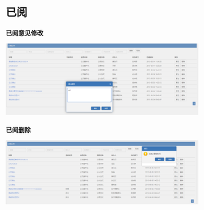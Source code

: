 # 已阅

### 已阅意见修改

![](../.gitbook/assets/image%20%2872%29.png)

### 已阅删除

![](../.gitbook/assets/image%20%28149%29.png)



